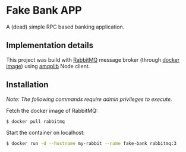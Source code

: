 # Fake Bank APP

A (dead) simple RPC based banking application.

## Implementation details

This project was build with [RabbitMQ](https://www.rabbitmq.com/) message broker (through [docker image](https://hub.docker.com/_/rabbitmq/)) using [amqplib](http://www.squaremobius.net/amqp.node/) Node client.

## Installation

*Note: The following commands require admin privileges to execute.*

Fetch the docker image of RabbitMQ:

```bash
$ docker pull rabbitmq
```

Start the container on localhost:

```bash
$ docker run -d --hostname my-rabbit --name fake-bank rabbitmq:3
```